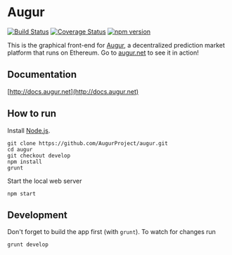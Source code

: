 Augur
=====

[![Build Status](https://travis-ci.org/AugurProject/augur.svg?branch=develop)](https://travis-ci.org/AugurProject/augur)
[![Coverage Status](https://coveralls.io/repos/AugurProject/augur/badge.svg?branch=develop&service=github)](https://coveralls.io/github/AugurProject/augur?branch=develop)
[![npm version](https://badge.fury.io/js/augur-client.svg)](https://badge.fury.io/js/augur-client)

This is the graphical front-end for [Augur](https://augur.net), a decentralized prediction market platform that runs on Ethereum.  Go to [augur.net](https://augur.net) to see it in action!

Documentation
-------------

[http://docs.augur.net](http://docs.augur.net)

How to run
----------

Install [Node.js](https://nodejs.org/).

```
git clone https://github.com/AugurProject/augur.git
cd augur
git checkout develop
npm install
grunt
```

Start the local web server
```
npm start
```
Development
-----------
Don't forget to build the app first (with `grunt`). To watch for changes run
```
grunt develop
```